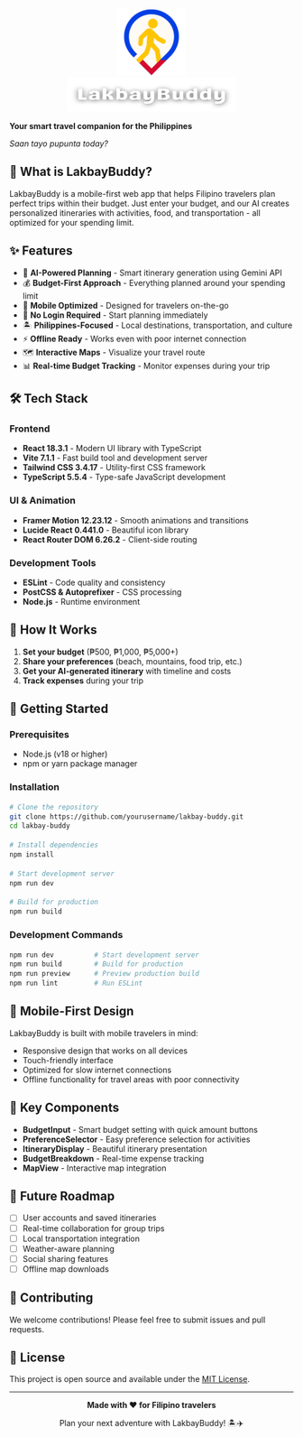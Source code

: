 <div align="center">
  <img src="src/assets/images/logo.svg" alt="LakbayBuddy Logo" width="120" height="120">
  <br>
  <img src="src/assets/images/lakbay-text.svg" alt="LakbayBuddy Text" width="300" height="60">
</div>

**Your smart travel companion for the Philippines**

*Saan tayo pupunta today?*

## 🚀 What is LakbayBuddy?

LakbayBuddy is a mobile-first web app that helps Filipino travelers plan perfect trips within their budget. Just enter your budget, and our AI creates personalized itineraries with activities, food, and transportation - all optimized for your spending limit.

## ✨ Features

- 🤖 **AI-Powered Planning** - Smart itinerary generation using Gemini API
- 💰 **Budget-First Approach** - Everything planned around your spending limit
- 📱 **Mobile Optimized** - Designed for travelers on-the-go
- 🚫 **No Login Required** - Start planning immediately
- 🏝️ **Philippines-Focused** - Local destinations, transportation, and culture
- ⚡ **Offline Ready** - Works even with poor internet connection
- 🗺️ **Interactive Maps** - Visualize your travel route
- 📊 **Real-time Budget Tracking** - Monitor expenses during your trip

## 🛠️ Tech Stack

### Frontend
- **React 18.3.1** - Modern UI library with TypeScript
- **Vite 7.1.1** - Fast build tool and development server
- **Tailwind CSS 3.4.17** - Utility-first CSS framework
- **TypeScript 5.5.4** - Type-safe JavaScript development

### UI & Animation
- **Framer Motion 12.23.12** - Smooth animations and transitions
- **Lucide React 0.441.0** - Beautiful icon library
- **React Router DOM 6.26.2** - Client-side routing

### Development Tools
- **ESLint** - Code quality and consistency
- **PostCSS & Autoprefixer** - CSS processing
- **Node.js** - Runtime environment

## 🎯 How It Works

1. **Set your budget** (₱500, ₱1,000, ₱5,000+)
2. **Share your preferences** (beach, mountains, food trip, etc.)
3. **Get your AI-generated itinerary** with timeline and costs
4. **Track expenses** during your trip

## 🚀 Getting Started

### Prerequisites
- Node.js (v18 or higher)
- npm or yarn package manager

### Installation
```bash
# Clone the repository
git clone https://github.com/yourusername/lakbay-buddy.git
cd lakbay-buddy

# Install dependencies
npm install

# Start development server
npm run dev

# Build for production
npm run build
```

### Development Commands
```bash
npm run dev          # Start development server
npm run build        # Build for production
npm run preview      # Preview production build
npm run lint         # Run ESLint
```

## 📱 Mobile-First Design

LakbayBuddy is built with mobile travelers in mind:
- Responsive design that works on all devices
- Touch-friendly interface
- Optimized for slow internet connections
- Offline functionality for travel areas with poor connectivity

## 🌟 Key Components

- **BudgetInput** - Smart budget setting with quick amount buttons
- **PreferenceSelector** - Easy preference selection for activities
- **ItineraryDisplay** - Beautiful itinerary presentation
- **BudgetBreakdown** - Real-time expense tracking
- **MapView** - Interactive map integration

## 🔮 Future Roadmap

- [ ] User accounts and saved itineraries
- [ ] Real-time collaboration for group trips
- [ ] Local transportation integration
- [ ] Weather-aware planning
- [ ] Social sharing features
- [ ] Offline map downloads

## 🤝 Contributing

We welcome contributions! Please feel free to submit issues and pull requests.

## 📄 License

This project is open source and available under the [MIT License](LICENSE).

---

<div align="center">
  <p><strong>Made with ❤️ for Filipino travelers</strong></p>
  <p>Plan your next adventure with LakbayBuddy! 🏝️✈️</p>
</div>